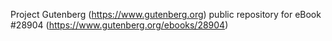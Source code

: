 Project Gutenberg (https://www.gutenberg.org) public repository for eBook #28904 (https://www.gutenberg.org/ebooks/28904)
